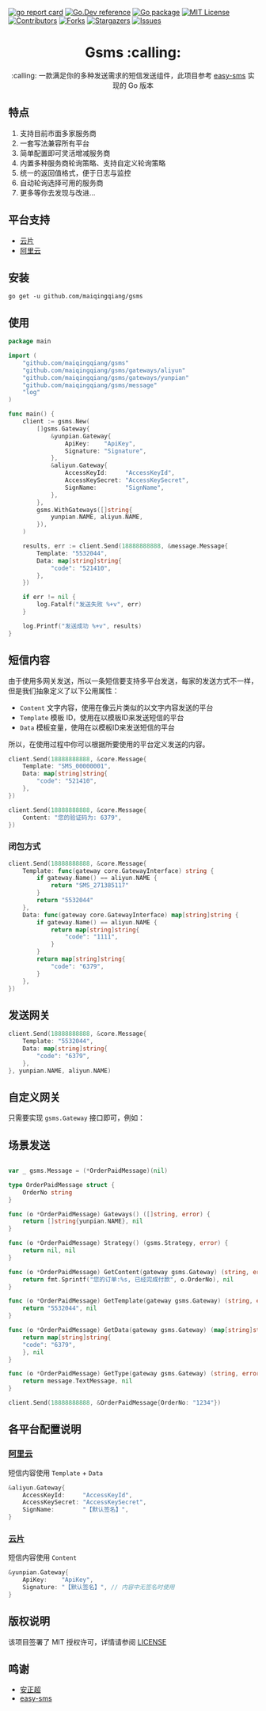 <a name="readme-top"></a>

<!-- PROJECT SHIELDS -->

[![go report card][go-report-card]][go-report-card-url]
[![Go.Dev reference][go.dev-reference]][go.dev-reference-url]
[![Go package][go-pacakge]][go-pacakge-url]
[![MIT License][license-shield]][license-url]
[![Contributors][contributors-shield]][contributors-url]
[![Forks][forks-shield]][forks-url]
[![Stargazers][stars-shield]][stars-url]
[![Issues][issues-shield]][issues-url]


<h1 align="center">Gsms :calling: </h1>

<p align="center">:calling: 一款满足你的多种发送需求的短信发送组件，此项目参考 <a href="https://github.com/overtrue/easy-sms">easy-sms</a> 实现的 Go 版本 </p>

## 特点

1. 支持目前市面多家服务商
2. 一套写法兼容所有平台
3. 简单配置即可灵活增减服务商
4. 内置多种服务商轮询策略、支持自定义轮询策略
5. 统一的返回值格式，便于日志与监控
6. 自动轮询选择可用的服务商
7. 更多等你去发现与改进...

## 平台支持

- [云片](https://www.yunpian.com)
- [阿里云](https://www.aliyun.com/)

## 安装

```shell
go get -u github.com/maiqingqiang/gsms
```

## 使用

```go
package main

import (
	"github.com/maiqingqiang/gsms"
	"github.com/maiqingqiang/gsms/gateways/aliyun"
	"github.com/maiqingqiang/gsms/gateways/yunpian"
	"github.com/maiqingqiang/gsms/message"
	"log"
)

func main() {
	client := gsms.New(
		[]gsms.Gateway{
			&yunpian.Gateway{
				ApiKey:    "ApiKey",
				Signature: "Signature",
			},
			&aliyun.Gateway{
				AccessKeyId:     "AccessKeyId",
				AccessKeySecret: "AccessKeySecret",
				SignName:        "SignName",
			},
		},
		gsms.WithGateways([]string{
			yunpian.NAME, aliyun.NAME,
		}),
	)

	results, err := client.Send(18888888888, &message.Message{
		Template: "5532044",
		Data: map[string]string{
			"code": "521410",
		},
	})

	if err != nil {
		log.Fatalf("发送失败 %+v", err)
	}

	log.Printf("发送成功 %+v", results)
}
```

## 短信内容

由于使用多网关发送，所以一条短信要支持多平台发送，每家的发送方式不一样，但是我们抽象定义了以下公用属性：
- `Content` 文字内容，使用在像云片类似的以文字内容发送的平台
- `Template` 模板 ID，使用在以模板ID来发送短信的平台
- `Data`  模板变量，使用在以模板ID来发送短信的平台

所以，在使用过程中你可以根据所要使用的平台定义发送的内容。

```go
client.Send(18888888888, &core.Message{
    Template: "SMS_00000001",
    Data: map[string]string{
        "code": "521410",
    },
})

client.Send(18888888888, &core.Message{
    Content: "您的验证码为: 6379",
})
```

### 闭包方式
```go
client.Send(18888888888, &core.Message{
    Template: func(gateway core.GatewayInterface) string {
        if gateway.Name() == aliyun.NAME {
            return "SMS_271385117"
        }
        return "5532044"
    },
    Data: func(gateway core.GatewayInterface) map[string]string {
        if gateway.Name() == aliyun.NAME {
            return map[string]string{
                "code": "1111",
            }
        }
        return map[string]string{
            "code": "6379",
        }
    },
})
```

## 发送网关
```go
client.Send(18888888888, &core.Message{
    Template: "5532044",
    Data: map[string]string{
        "code": "6379",
    },
}, yunpian.NAME, aliyun.NAME)
```

## 自定义网关

只需要实现 `gsms.Gateway` 接口即可，例如：

## 场景发送

```go

var _ gsms.Message = (*OrderPaidMessage)(nil)

type OrderPaidMessage struct {
    OrderNo string
}

func (o *OrderPaidMessage) Gateways() ([]string, error) {
    return []string{yunpian.NAME}, nil
}

func (o *OrderPaidMessage) Strategy() (gsms.Strategy, error) {
    return nil, nil
}

func (o *OrderPaidMessage) GetContent(gateway gsms.Gateway) (string, error) {
    return fmt.Sprintf("您的订单:%s, 已经完成付款", o.OrderNo), nil
}

func (o *OrderPaidMessage) GetTemplate(gateway gsms.Gateway) (string, error) {
    return "5532044", nil
}

func (o *OrderPaidMessage) GetData(gateway gsms.Gateway) (map[string]string, error) {
    return map[string]string{
    "code": "6379",
    }, nil
}

func (o *OrderPaidMessage) GetType(gateway gsms.Gateway) (string, error) {
    return message.TextMessage, nil
}

client.Send(18888888888, &OrderPaidMessage{OrderNo: "1234"})

```

## 各平台配置说明

### [阿里云](https://www.aliyun.com/)

短信内容使用 `Template` + `Data`

```go
&aliyun.Gateway{
    AccessKeyId:     "AccessKeyId",
    AccessKeySecret: "AccessKeySecret",
    SignName:        "【默认签名】",
}
```

### [云片](https://www.yunpian.com)

短信内容使用 `Content`

```go
&yunpian.Gateway{
    ApiKey:    "ApiKey",
    Signature: "【默认签名】", // 内容中无签名时使用
}
```

## 版权说明

该项目签署了 MIT 授权许可，详情请参阅 [LICENSE](LICENSE)

## 鸣谢

- [安正超](https://github.com/overtrue)
- [easy-sms](https://github.com/overtrue/easy-sms)

<!-- MARKDOWN LINKS & IMAGES -->

[contributors-shield]: https://img.shields.io/github/contributors/maiqingqiang/Gsms.svg
[contributors-url]: https://github.com/maiqingqiang/Gsms/graphs/contributors
[forks-shield]: https://img.shields.io/github/forks/maiqingqiang/Gsms.svg
[forks-url]: https://github.com/maiqingqiang/Gsms/network/members
[stars-shield]: https://img.shields.io/github/stars/maiqingqiang/Gsms.svg
[stars-url]: https://github.com/maiqingqiang/Gsms/stargazers
[issues-shield]: https://img.shields.io/github/issues/maiqingqiang/Gsms.svg
[issues-url]: https://github.com/maiqingqiang/Gsms/issues
[license-shield]: https://img.shields.io/github/license/maiqingqiang/Gsms.svg
[license-url]: https://github.com/maiqingqiang/Gsms/blob/main/LICENSE
[go-report-card]: https://goreportcard.com/badge/github.com/maiqingqiang/Gsms
[go-report-card-url]: https://goreportcard.com/report/github.com/maiqingqiang/Gsms
[go.dev-reference]: https://img.shields.io/badge/go.dev-reference-blue?logo=go&logoColor=white
[go.dev-reference-url]: https://pkg.go.dev/github.com/maiqingqiang/gsms?tab=doc
[go-pacakge]: https://github.com/maiqingqiang/Gsms/actions/workflows/test.yml/badge.svg?branch=main
[go-pacakge-url]: https://github.com/maiqingqiang/Gsms/actions/workflows/test.yml